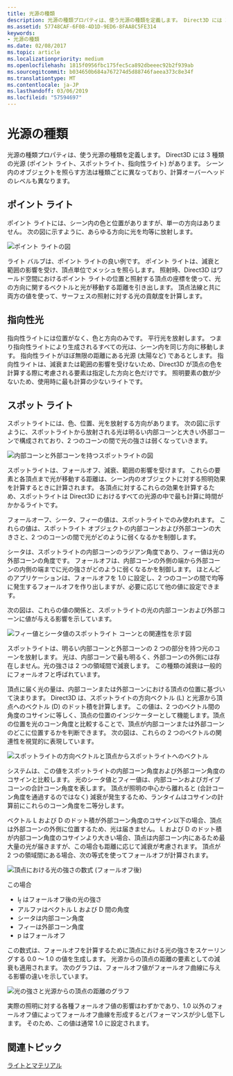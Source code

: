 ```yaml
---
title: 光源の種類
description: 光源の種類プロパティは、使う光源の種類を定義します。 Direct3D には 3 種類の光源 (ポイント ライト、スポットライト、指向性ライト) があります。
ms.assetid: 57748CAF-6F08-4D1D-9ED6-8FAA8C5FE314
keywords:
- 光源の種類
ms.date: 02/08/2017
ms.topic: article
ms.localizationpriority: medium
ms.openlocfilehash: 1815f0956fbc175fec5ca892dbeeec92b2f939ab
ms.sourcegitcommit: b034650b684a767274d5d88746faeea373c8e34f
ms.translationtype: MT
ms.contentlocale: ja-JP
ms.lasthandoff: 03/06/2019
ms.locfileid: "57594697"
---
```

# <a name="light-types"></a>光源の種類


光源の種類プロパティは、使う光源の種類を定義します。 Direct3D には 3 種類の光源 (ポイント ライト、スポットライト、指向性ライト) があります。 シーン内のオブジェクトを照らす方法は種類ごとに異なっており、計算オーバーヘッドのレベルも異なります。

## <a name="span-idpointlightspanspan-idpointlightspanspan-idpointlightspanpoint-light"></a><span id="Point_Light"></span><span id="point_light"></span><span id="POINT_LIGHT"></span>ポイント ライト


ポイント ライトには、シーン内の色と位置がありますが、単一の方向はありません。 次の図に示すように、あらゆる方向に光を均等に放射します。

![ポイント ライトの図](images/ptlight.png)

ライト バルブは、ポイント ライトの良い例です。 ポイント ライトは、減衰と範囲の影響を受け、頂点単位でメッシュを照らします。 照射時、Direct3D はワールド空間におけるポイント ライトの位置と照射する頂点の座標を使って、光の方向に関するベクトルと光が移動する距離を引き出します。 頂点法線と共に両方の値を使って、サーフェスの照射に対する光の貢献度を計算します。

## <a name="span-iddirectionallightspanspan-iddirectionallightspanspan-iddirectionallightspandirectional-light"></a><span id="Directional_Light"></span><span id="directional_light"></span><span id="DIRECTIONAL_LIGHT"></span>指向性光


指向性ライトには位置がなく、色と方向のみです。 平行光を放射します。 つまり指向性ライトにより生成されるすべての光は、シーン内を同じ方向に移動します。 指向性ライトがほぼ無限の距離にある光源 (太陽など) であるとします。 指向性ライトは、減衰または範囲の影響を受けないため、Direct3D が頂点の色を計算する際に考慮される要素は指定した方向と色だけです。 照明要素の数が少ないため、使用時に最も計算の少ないライトです。

## <a name="span-idspotlightspanspan-idspotlightspanspan-idspotlightspanspotlight"></a><span id="SpotLight"></span><span id="spotlight"></span><span id="SPOTLIGHT"></span>スポット ライト


スポットライトには、色、位置、光を放射する方向があります。 次の図に示すように、スポットライトから放射される光は明るい内部コーンと大きい外部コーンで構成されており、2 つのコーンの間で光の強さは弱くなっていきます。

![内部コーンと外部コーンを持つスポットライトの図](images/spotlt.png)

スポットライトは、フォールオフ、減衰、範囲の影響を受けます。 これらの要素と各頂点まで光が移動する距離は、シーン内のオブジェクトに対する照明効果を計算するときに計算されます。 各頂点に対するこれらの効果を計算するため、スポットライトは Direct3D におけるすべての光源の中で最も計算に時間がかかるライトです。

フォールオーフ、シータ、フィーの値は、スポットライトでのみ使われます。 これらの値は、スポットライト オブジェクトの内部コーンおよび外部コーンの大きさと、2 つのコーンの間で光がどのように弱くなるかを制御します。

シータは、スポットライトの内部コーンのラジアン角度であり、フィー値は光の外部コーンの角度です。 フォールオフは、内部コーンの外側の端から外部コーンの内側の端までに光の強さがどのように弱くなるかを制御します。 ほとんどのアプリケーションは、フォールオフを 1.0 に設定し、2 つのコーンの間で均等に発生するフォールオフを作り出しますが、必要に応じて他の値に設定できます。

次の図は、これらの値の関係と、スポットライトの光の内部コーンおよび外部コーンに値が与える影響を示しています。

![フィー値とシータ値のスポットライト コーンとの関連性を示す図](images/spotlt2.png)

スポットライトは、明るい内部コーンと外部コーンの 2 つの部分を持つ光のコーンを放射します。 光は、内部コーンで最も明るく、外部コーンの外側には存在しません。光の強さは 2 つの領域間で減衰します。 この種類の減衰は一般的にフォールオフと呼ばれています。

頂点に届く光の量は、内部コーンまたは外部コーンにおける頂点の位置に基づいて決まります。 Direct3D は、スポットライトの方向ベクトル (L) と光源から頂点へのベクトル (D) のドット積を計算します。 この値は、2 つのベクトル間の角度のコサインに等しく、頂点の位置のインジケーターとして機能します。頂点の位置を光のコーン角度と比較することで、頂点が内部コーンまたは外部コーンのどこに位置するかを判断できます。 次の図は、これらの 2 つのベクトルの関連性を視覚的に表現しています。

![スポットライトの方向ベクトルと頂点からスポットライトへのベクトル](images/spotalg1.png)

システムは、この値をスポットライトの内部コーン角度および外部コーン角度のコサインと比較します。 光のシータ値とフィー値は、内部コーンおよびガイブコーンの合計コーン角度を表します。 頂点が照明の中心から離れると (合計コーン角度を通過するのではなく) 減衰が発生するため、ランタイムはコサインの計算前にこれらのコーン角度を二等分します。

ベクトル L および D のドット積が外部コーン角度のコサイン以下の場合、頂点は外部コーンの外側に位置するため、光は届きません。 L および D のドット積が内部コーン角度のコサインより大きい場合、頂点は内部コーン内にあるため最大量の光が届きますが、この場合も距離に応じて減衰が考慮されます。 頂点が 2 つの領域間にある場合、次の等式を使ってフォールオフが計算されます。

![頂点における光の強さの数式 (フォールオフ後)](images/falloff.png)

この場合

-   I<sub>f</sub> はフォールオフ後の光の強さ
-   アルファはベクトル L および D 間の角度
-   シータは内部コーン角度
-   フィーは外部コーン角度
-   p はフォールオフ

この数式は、フォールオフを計算するために頂点における光の強さをスケーリングする 0.0 ～ 1.0 の値を生成します。 光源からの頂点の距離の要素としての減衰も適用されます。 次のグラフは、フォールオフ値がフォールオフ曲線に与える影響の違いを示しています。

![光の強さと光源からの頂点の距離のグラフ](images/fallgraf.png)

実際の照明に対する各種フォールオフ値の影響はわずかであり、1.0 以外のフォールオフ値によってフォールオフ曲線を形成するとパフォーマンスが少し低下します。 そのため、この値は通常 1.0 に設定されます。

## <a name="span-idrelated-topicsspanrelated-topics"></a><span id="related-topics"></span>関連トピック


[ライトとマテリアル](lights-and-materials.md)

 

 




